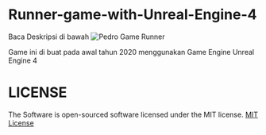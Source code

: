 # Runner-game-with-Unreal-Engine-4
Baca Deskripsi di bawah
![Pedro Game Runner](https://user-images.githubusercontent.com/59316805/132381396-7b7c3796-bfee-42bd-ba0a-7d15dfb730e6.png)


Game ini di buat pada awal tahun 2020 menggunakan Game Engine Unreal Engine 4




# LICENSE ##

The Software is open-sourced software licensed under the MIT license. [MIT License](https://github.com/Pedro-korwa/Runner-game-with-Unreal-Engine-4/blob/master/LICENSE)

 
